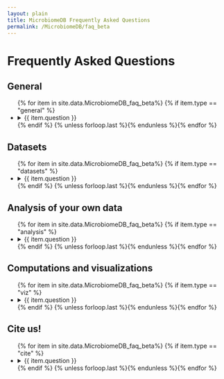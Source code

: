 ```yaml
---
layout: plain
title: MicrobiomeDB Frequently Asked Questions
permalink: /MicrobiomeDB/faq_beta
---
```

<div id="ce-static-content">

<h1 id="FAQ">Frequently Asked Questions</h1>

<div id="microbiome-general">
  <h2>General</h2>
  <ul>
    {% for item in site.data.MicrobiomeDB_faq_beta%}
    {% if item.type == "general" %}
    <li>
      <details id="{{ item.uid }}">
        <summary>{{ item.question }}</summary>
        <p>
          {{ item.answer | markdownify }}
        </p>
      </details>
    </li>
    {% endif %}
    {% unless forloop.last %}{% endunless %}{% endfor %}
  </ul>
</div>

<div id="microbiome-datasets">
  <h2>Datasets</h2>
  <ul>
    {% for item in site.data.MicrobiomeDB_faq_beta%}
    {% if item.type == "datasets" %}
    <li>
      <details id="{{ item.uid }}">
        <summary>{{ item.question }}</summary>
        <p>
          {{ item.answer | markdownify}}
        </p>
      </details>
    </li>
    {% endif %}
    {% unless forloop.last %}{% endunless %}{% endfor %}
  </ul>
</div>

<div id="microbiome-analysis">
  <h2>Analysis of your own data</h2>
  <ul>
    {% for item in site.data.MicrobiomeDB_faq_beta%}
    {% if item.type == "analysis" %}
    <li>
      <details id="{{ item.uid }}">
        <summary>{{ item.question }}</summary>
        <p>
          {{ item.answer | markdownify}}
        </p>
      </details>
    </li>
    {% endif %}
    {% unless forloop.last %}{% endunless %}{% endfor %}
  </ul>
</div>

<div id="microbiome-viz">
  <h2>Computations and visualizations</h2>
  <ul>
    {% for item in site.data.MicrobiomeDB_faq_beta%}
    {% if item.type == "viz" %}
    <li>
      <details id="{{ item.uid }}">
        <summary>{{ item.question }}</summary>
        <p>
          {{ item.answer | markdownify}}
        </p>
      </details>
    </li>
    {% endif %}
    {% unless forloop.last %}{% endunless %}{% endfor %}
  </ul>
</div>


<div id="microbiome-cite">
  <h2>Cite us!</h2>
  <ul>
    {% for item in site.data.MicrobiomeDB_faq_beta%}
    {% if item.type == "cite" %}
    <li>
      <details id="{{ item.uid }}">
        <summary>{{ item.question }}</summary>
        <p>
          {{ item.answer | markdownify}}
        </p>
      </details>
    </li>
    {% endif %}
    {% unless forloop.last %}{% endunless %}{% endfor %}
  </ul>
</div>

</div>
